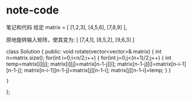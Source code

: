 # note-code
笔记和代码
给定 matrix = 
[
  [1,2,3],
  [4,5,6],
  [7,8,9]
],

原地旋转输入矩阵，使其变为:
[
  [7,4,1],
  [8,5,2],
  [9,6,3]
]

class Solution {
public:
    void rotate(vector<vector<int>>& matrix) {
        int n=matrix.size();
        for(int i=0;i<n/2;i++)
        {
            for(int j=0;j<(n+1)/2;j++)
            {
                int temp=matrix[i][j];
                matrix[i][j]=matrix[n-1-j][i];
                matrix[n-1-j][i]=matrix[n-i-1][n-1-j];
                matrix[n-i-1][n-1-j]=matrix[j][n-1-i];
                matrix[j][n-1-i]=temp;
            }
        }

    }
};
